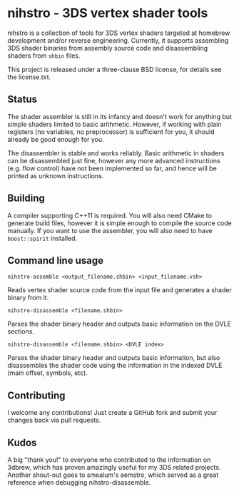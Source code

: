 # nihstro - 3DS vertex shader tools

nihstro is a collection of tools for 3DS vertex shaders targeted at homebrew development and/or reverse engineering. Currently, it supports assembling 3DS shader binaries from assembly source code and disassembling shaders from `shbin` files.

This project is released under a three-clause BSD license, for details see the license.txt.

## Status
The shader assembler is still in its infancy and doesn't work for anything but simple shaders limited to basic arithmetic. However, if working with plain registers (no variables, no preprocessor) is sufficient for you, it should already be good enough for you.

The disassembler is stable and works reliably. Basic arithmetic in shaders can be disassembled just fine, however any more advanced instructions (e.g. flow control) have not been implemented so far, and hence will be printed as unknown instructions.

## Building
A compiler supporting C++11 is required. You will also need CMake to generate build files, however it is simple enough to compile the source code manually. If you want to use the assembler, you will also need to have `boost::spirit` installed.

## Command line usage
`nihstro-assemble <output_filename.shbin> <input_filename.vsh>`

Reads vertex shader source code from the input file and generates a shader binary from it.

`nihstro-disassemble <filename.shbin>`

Parses the shader binary header and outputs basic information on the DVLE sections.

`nihstro-disassemble <filename.shbin> <DVLE index>`

Parses the shader binary header and outputs basic information, but also disassembles the shader code using the information in the indexed DVLE (main offset, symbols, etc).

## Contributing
I welcome any contributions! Just create a GitHub fork and submit your changes back via pull requests.

## Kudos
A big "thank you!" to everyone who contributed to the information on 3dbrew, which has proven amazingly useful for my 3DS related projects. Another shout-out goes to smealum's aemstro, which served as a great reference when debugging nihstro-disassemble.
